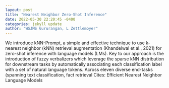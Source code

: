 ```yaml
--- 
layout: post 
title: "Nearest Neighbor Zero-Shot Inference" 
date: 2022-05-30 22:20:45 -0400 
categories: jekyll update 
author: "WSJMS Gururangan, L Zettlemoyer" 
--- 
```

We introduce kNN-Prompt, a simple and effective technique to use k-nearest neighbor (kNN) retrieval augmentation (Khandelwal et al., 2021) for zero-shot inference with language models (LMs). Key to our approach is the introduction of fuzzy verbalizers which leverage the sparse kNN distribution for downstream tasks by automatically associating each classification label with a set of natural language tokens. Across eleven diverse end-tasks (spanning text classification, fact retrieval Cites: Efficient Nearest Neighbor Language Models